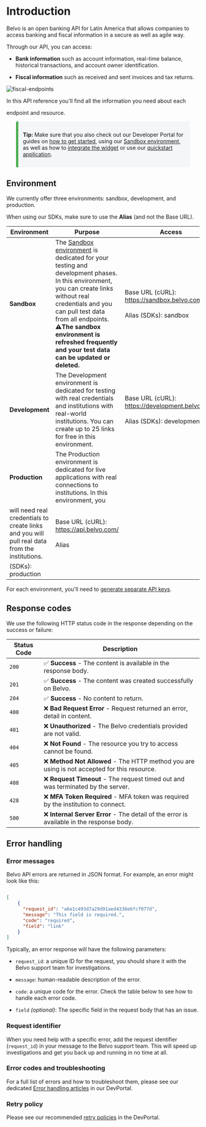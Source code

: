 # Introduction

Belvo is an open banking API for Latin America that allows companies to access banking and fiscal information in a secure as well as agile way.

Through our API, you can access:


- **Bank information** such as account information, real-time
balance, historical transactions, and account owner identification.

- **Fiscal information** such as received and sent invoices and tax returns.


<img src="https://files.readme.io/acf27d3-belvo_pipes.png"
alt="fiscal-endpoints">


In this API reference you'll find all the information you need about each

endpoint and resource.


<div style="background-color:#f4f6f8; border-left: 6px solid
#4CAF50;padding: 12px;margin-left: 25px; border-radius: 4px; margin-right:
25px">

<strong>Tip: </strong> Make sure that you also check out our Developer
Portal for guides on <a
href="https://developers.belvo.com/docs/get-started-in-5-minutes"
target="_blank">how to get started</a>, using our <a
href="https://developers.belvo.com/docs/test-in-sandbox"
target="_blank">Sandbox environment</a>, as well as how to <a
href="https://developers.belvo.com/docs/connect-widget"
target="_blank">integrate the widget</a> or use our <a
href="https://developers.belvo.com/docs/quickstart-application"
target="_blank">quickstart application</a>.

</div>


## Environment

We currently offer three environments: sandbox, development, and
production.


When using our SDKs, make sure to use the **Alias** (and not the Base URL).


| Environment | Purpose | Access |
|-----------|-------|-------|
| **Sandbox** | The [Sandbox environment](https://developers.belvo.com/docs/test-in-sandbox) is dedicated for your testing and development phases. In this environment, you can create links without real credentials and you can pull test data from all endpoints. **⚠️The sandbox environment is refreshed frequently and your test data can be updated or deleted.** | Base URL (cURL): https://sandbox.belvo.com/ <br><br>Alias (SDKs): sandbox|
|**Development**|The Development environment is dedicated for testing with real credentials and institutions with real-world institutions. You can create up to 25 links for free in this environment.| Base URL (cURL): https://development.belvo.com/ <br><br>Alias (SDKs): development |
| **Production** | The Production environment is dedicated for live applications with real connections to institutions. In this environment, you
will need real credentials to create links and you will pull real data from the institutions.| Base URL (cURL): https://api.belvo.com/ <br><br>Alias
(SDKs): production|


For each environment, you'll need to [generate separate API
keys](https://developers.belvo.com/docs/get-your-belvo-api-keys).


## Response codes


We use the following HTTP status code in the response depending on the
success or failure:


| Status Code | Description |
|-----------|-------|
| `200` | ✅ **Success** - The content is available in the response body. |
| `201` | ✅ **Success** - The content was created successfully on Belvo. |
| `204` | ✅ **Success** - No content to return. |
| `400` | ❌ **Bad Request Error** - Request returned an error, detail in content.|
| `401` | ❌ **Unauthorized** - The Belvo credentials provided are not valid.|
| `404` | ❌ **Not Found** - The resource you try to access cannot be found.|
| `405` | ❌ **Method Not Allowed** - The HTTP method you are using is not accepted for this resource.|
| `408` | ❌ **Request Timeout** - The request timed out and was terminated by the server.|
| `428` | ❌ **MFA Token Required** - MFA token was required by the institution to connect. |
| `500` | ❌ **Internal Server Error** - The detail of the error is available in the response body.|


## Error handling


### Error messages


Belvo API errors are returned in JSON format. For example, an error might
look like this:


```json

[
    {
      "request_id": "a6e1c493d7a29d91aed4338e6fcf077d",
      "message": "This field is required.",
      "code": "required",
      "field": "link"
    }
]

```


Typically, an error response will have the following parameters:

- `request_id`: a unique ID for the request, you should share it with the
Belvo support team for investigations.

- `message`: human-readable description of the error.

- `code`: a unique code for the error. Check the table below to see how to
handle each error code.

- `field` *(optional)*: The specific field in the request body that has an
issue.



### Request identifier

When you need help with a specific error, add the request identifier
(`request_id`) in your message to the Belvo support team. This will speed up
investigations and get you back up and running in no time at all.


### Error codes and troubleshooting


For a full list of errors and how to troubleshoot them, please see our
dedicated [Error handling
articles](https://developers.belvo.com/docs/integration-overview#error-handling)
in our DevPortal.



### Retry policy


Please see our recommended [retry
policies](https://developers.belvo.com/docs/integration-overview#error-retry-policy)
in the DevPortal.
